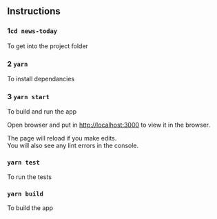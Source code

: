 
## Instructions
### 1`cd news-today`
To get into the project folder

### 2 `yarn`
To install dependancies

### 3 `yarn start`
To build and run the app


Open browser and put in [http://localhost:3000](http://localhost:3000) to view it in the browser.

The page will reload if you make edits.<br>
You will also see any lint errors in the console.

### `yarn test`
To run the tests

### `yarn build`
To build the app

